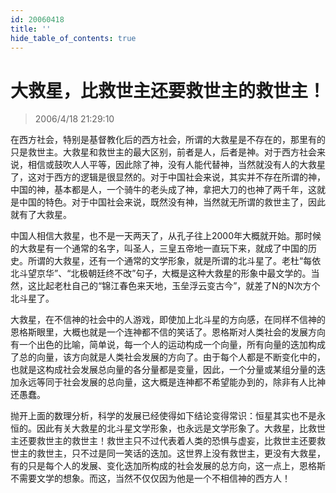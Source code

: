 ```yaml
---
id: 20060418
title: ''
hide_table_of_contents: true
---
```


# 大救星，比救世主还要救世主的救世主！

> 2006/4/18 21:29:10

在西方社会，特别是基督教化后的西方社会，所谓的大救星是不存在的，那里有的只是救世主。大救星和救世主的最大区别，前者是人，后者是神。对于西方社会来说，相信或鼓吹人人平等，因此除了神，没有人能代替神，当然就没有人的大救星了，这对于西方的逻辑是很显然的。对于中国社会来说，其实并不存在所谓的神，中国的神，基本都是人，一个骑牛的老头成了神，拿把大刀的也神了两千年，这就是中国的特色。对于中国社会来说，既然没有神，当然就无所谓的救世主了，因此就有了大救星。
 
中国人相信大救星，也不是一天两天了，从孔子往上2000年大概就开始。那时候的大救星有一个通常的名字，叫圣人，三皇五帝地一直玩下来，就成了中国的历史。所谓的大救星，还有一个通常的文学形象，就是所谓的北斗星了。老杜“每依北斗望京华”、“北极朝廷终不改”句子，大概是这种大救星的形象中最文学的。当然，这比起老杜自己的“锦江春色来天地，玉垒浮云变古今”，就差了N的N次方个北斗星了。

大救星，在不信神的社会中的人游戏，即使加上北斗星的方向感，在同样不信神的恩格斯眼里，大概也就是一个连神都不信的笑话了。恩格斯对人类社会的发展方向有一个出色的比喻，简单说，每一个人的运动构成一个向量，所有向量的迭加构成了总的向量，该方向就是人类社会发展的方向了。由于每个人都是不断变化中的，也就是这构成社会发展总向量的各分量都是变量，因此，一个分量或某组分量的迭加永远等同于社会发展的总向量，这大概是连神都不希望能办到的，除非有人比神还愚蠢。

抛开上面的数理分析，科学的发展已经使得如下结论变得常识：恒星其实也不是永恒的。因此有关大救星的北斗星文学形象，也永远是文学形象了。大救星，比救世主还要救世主的救世主！救世主只不过代表着人类的恐惧与虚妄，比救世主还要救世主的救世主，只不过是同一笑话的迭加。这世界上没有救世主，更没有大救星，有的只是每个人的发展、变化迭加所构成的社会发展的总方向，这一点上，恩格斯不需要文学的想象。而这，当然不仅仅因为他是一个不相信神的西方人！